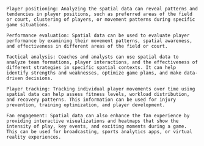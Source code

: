    Player positioning: Analyzing the spatial data can reveal patterns and tendencies in player positions, such as preferred areas of the field or court, clustering of players, or movement patterns during specific game situations.

    Performance evaluation: Spatial data can be used to evaluate player performance by examining their movement patterns, spatial awareness, and effectiveness in different areas of the field or court.

    Tactical analysis: Coaches and analysts can use spatial data to analyze team formations, player interactions, and the effectiveness of different strategies in specific spatial contexts. It can help identify strengths and weaknesses, optimize game plans, and make data-driven decisions.

    Player tracking: Tracking individual player movements over time using spatial data can help assess fitness levels, workload distribution, and recovery patterns. This information can be used for injury prevention, training optimization, and player development.

    Fan engagement: Spatial data can also enhance the fan experience by providing interactive visualizations and heatmaps that show the intensity of play, key events, and exciting moments during a game. This can be used for broadcasting, sports analytics apps, or virtual reality experiences.
